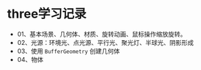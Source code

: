 # three学习记录

- 01、基本场景、几何体、材质、旋转动画、鼠标操作缩放旋转。
- 02、光源：环境光、点光源、平行光、聚光灯、半球光、阴影形成
- 03、使用 `BufferGeometry` 创建几何体
- 04、物体